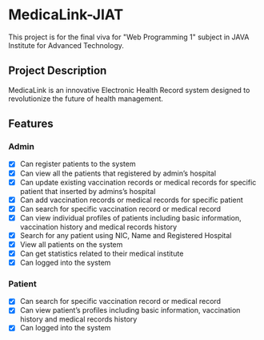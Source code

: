 # MedicaLink-JIAT
This project is for the final viva for "Web Programming 1" subject in JAVA Institute for Advanced Technology.

## Project Description
MedicaLink is an innovative Electronic Health Record system designed to revolutionize the future of health management.

## Features
### Admin
- [x] Can register patients to the system
- [x] Can view all the patients that registered by admin’s hospital
- [x] Can update existing vaccination records or medical records for specific patient that inserted by admins’s hospital
- [x] Can add vaccination records or medical records for specific patient
- [x] Can search for specific vaccination record or medical record
- [x] Can view individual profiles of patients including basic information, vaccination history and medical records history
- [x] Search for any patient using NIC, Name and Registered Hospital
- [x] View all patients on the system
- [x] Can get statistics related to their medical institute
- [x] Can logged into the system

### Patient
- [x] Can search for specific vaccination record or medical record
- [x] Can view patient’s profiles including basic information, vaccination history and medical records history
- [x] Can logged into the system
